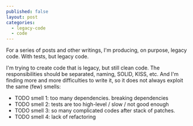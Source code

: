 ```yaml
---
published: false
layout: post
categories: 
  - legacy-code
  - code
---
```


For a series of posts and other writings, I'm producing, on purpose, legacy code. With tests, but legacy code. 

I'm trying to create code that is legacy, but still clean code. The responsibilities should be separated, naming, SOLID, KISS, etc. And I'm finding more and more difficulties to write it, so it does not always exploit the same (few) smells:

  * TODO smell 1: too many dependencies. breaking dependencies
  * TODO smell 2: tests are too high-level / slow / not good enough
  * TODO smell 3: so many complicated codes after stack of patches.
  * TODO smell 4: lack of refactoring
